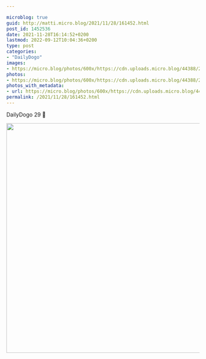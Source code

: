 ```yaml
---

microblog: true
guid: http://matti.micro.blog/2021/11/28/161452.html
post_id: 1452536
date: 2021-11-28T16:14:52+0200
lastmod: 2022-09-12T10:04:36+0200
type: post
categories:
- "DailyDogo"
images:
- https://micro.blog/photos/600x/https://cdn.uploads.micro.blog/44388/2021/649f429b98.jpg
photos:
- https://micro.blog/photos/600x/https://cdn.uploads.micro.blog/44388/2021/649f429b98.jpg
photos_with_metadata:
- url: https://micro.blog/photos/600x/https://cdn.uploads.micro.blog/44388/2021/649f429b98.jpg
permalink: /2021/11/28/161452.html
---
```

DailyDogo 29 🐶

<img src="https://micro.blog/photos/600x/https://blog.martin-haehnel.de/uploads/2021/649f429b98.jpg" width="600" height="600" alt="" />
